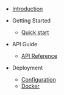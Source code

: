 <!-- docs/v2020.11/_sidebar.md -->

- [Introduction](/#introduction)

- Getting Started
  - [Quick start](/v2020.11/getting-started.md)

- API Guide
  - [API Reference](/v2020.11/guide.md)

- Deployment
  - [Configuration](/v2020.11/configuration.md)
  - [Docker](/v2020.11/docker.md)
